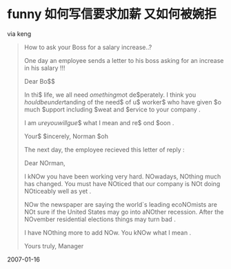 # funny 如何写信要求加薪 又如何被婉拒

via keng  
> How to ask your Boss for a salary increase..?
> 
> One day an employee sends a letter to his boss asking for an increase in his salary !!!
> 
> 
> Dear Bo$$
> 
> 
> In thi$ life, we all need $ome thing mo$t de$perately. I think you $hould be under$tanding of the need$ of u$ worker$ who have given $o much $upport including $weat and $ervice to your company .
> 
> I am $ure you will gue$$ what I mean and re$ ond $oon .
> 
> Your$ $incerely,
> Norman $oh 
>  
> 
> The next day, the employee recieved this letter of reply :
> 
> 
> Dear NOrman,
> 
> I kNOw you have been working very hard. NOwadays, NOthing much has changed. You must have NOticed that our company is NOt doing NOticeably well as yet .
> 
> NOw the newspaper are saying the world`s leading ecoNOmists are NOt sure if the United States may go into aNOther recession. After the NOvember residential elections things may turn bad .
> 
> I have NOthing more to add NOw. You kNOw what I mean .
> 
> 
> Yours truly,
> Manager 

2007-01-16